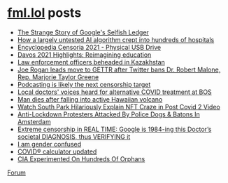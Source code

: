 # [fml.lol](https://fml.lol) posts
<!-- BLOG-POST-LIST:START -->
- [The Strange Story of Google&#39;s Selfish Ledger](https://fml.lol/the-strange-story-of-googles-selfish-ledger/)
- [How a largely untested AI algorithm crept into hundreds of hospitals](https://fml.lol/how-a-largely-untested-ai-algorithm-crept-into-hundreds-of-hospitals/)
- [Encyclopedia Censoria 2021 - Physical USB Drive](https://fml.lol/encyclopedia-censoria-2021-physical-usb-drive/)
- [Davos 2021 Highlights: Reimagining education](https://fml.lol/davos-2021-highlights-reimagining-education/)
- [Law enforcement officers beheaded in Kazakhstan](https://fml.lol/law-enforcement-officers-beheaded-in-kazakhstan/)
- [Joe Rogan leads move to GETTR after Twitter bans Dr. Robert Malone, Rep. Marjorie Taylor Greene](https://fml.lol/joe-rogan-leads-move-to-gettr-after-twitter-bans-dr-robert-malone-rep-marjorie-taylor-greene/)
- [Podcasting is likely the next censorship target](https://fml.lol/podcasting-is-likely-the-next-censorship-target/)
- [Local doctors&#39; voices heard for alternative COVID treatment at BOS](https://fml.lol/local-doctors-voices-heard-for-alternative-covid-treatment-at-bos/)
- [Man dies after falling into active Hawaiian volcano](https://fml.lol/man-falls-into-volcano/)
- [Watch South Park Hilariously Explain NFT Craze in Post Covid 2 Video](https://fml.lol/watch-south-park-hilariously-explain-nft-craze-in-post-covid-2-video/)
- [Anti-Lockdown Protesters Attacked By Police Dogs &amp; Batons In Amsterdam](https://fml.lol/anti-lockdown-protesters-attacked-by-police-dogs/)
- [Extreme censorship in REAL TIME: Google is 1984-ing this Doctor’s societal DIAGNOSIS, thus VERIFYING it](https://fml.lol/extreme-censorship-in-real-time-google-is-1984-ing-this-doctors-societal-diagnosis-thus-verifying-it/)
- [I am gender confused](https://fml.lol/i-am-gender-confused/)
- [COVID® calculator updated](https://fml.lol/covid-calculator-updated/)
- [CIA Experimented On Hundreds Of Orphans](https://fml.lol/cia-experimented-on-hundreds-of-orphans/)
<!-- BLOG-POST-LIST:END -->

[Forum](https://forum.fml.lol)
